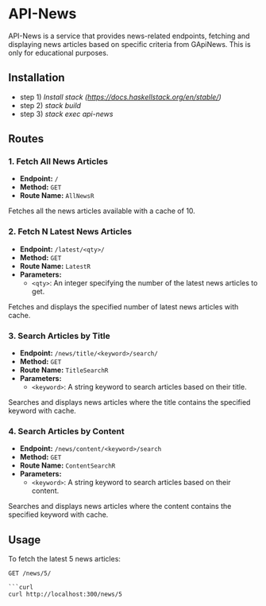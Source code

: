 # API-News

API-News is a service that provides news-related endpoints, fetching and displaying news articles based on specific criteria from GApiNews. This is only for educational purposes.

## Installation

- step 1) *Install stack (https://docs.haskellstack.org/en/stable/)*
- step 2) *stack build*
- step 3) *stack exec api-news*

## Routes

### 1. Fetch All News Articles

- **Endpoint:** `/`
- **Method:** `GET`
- **Route Name:** `AllNewsR`

Fetches all the news articles available with a cache of 10.

### 2. Fetch N Latest News Articles

- **Endpoint:** `/latest/<qty>/`
- **Method:** `GET`
- **Route Name:** `LatestR`
- **Parameters:**
  - `<qty>`: An integer specifying the number of the latest news articles to get.

Fetches and displays the specified number of latest news articles with cache.

### 3. Search Articles by Title

- **Endpoint:** `/news/title/<keyword>/search/`
- **Method:** `GET`
- **Route Name:** `TitleSearchR`
- **Parameters:**
  - `<keyword>`: A string keyword to search articles based on their title.

Searches and displays news articles where the title contains the specified keyword with cache.

### 4. Search Articles by Content

- **Endpoint:** `/news/content/<keyword>/search`
- **Method:** `GET`
- **Route Name:** `ContentSearchR`
- **Parameters:**
  - `<keyword>`: A string keyword to search articles based on their content.

Searches and displays news articles where the content contains the specified keyword with cache.

## Usage

To fetch the latest 5 news articles:

```http
GET /news/5/

```curl
curl http://localhost:300/news/5
